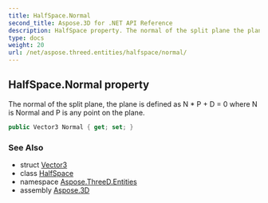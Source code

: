 ```yaml
---
title: HalfSpace.Normal
second_title: Aspose.3D for .NET API Reference
description: HalfSpace property. The normal of the split plane the plane is defined as N  P  D  0 where N is Normal and P is any point on the plane
type: docs
weight: 20
url: /net/aspose.threed.entities/halfspace/normal/
---
```

## HalfSpace.Normal property

The normal of the split plane, the plane is defined as N * P + D = 0 where N is Normal and P is any point on the plane.

```csharp
public Vector3 Normal { get; set; }
```

### See Also

* struct [Vector3](../../../aspose.threed.utilities/vector3/)
* class [HalfSpace](../)
* namespace [Aspose.ThreeD.Entities](../../halfspace/)
* assembly [Aspose.3D](../../../)


